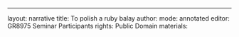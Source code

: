 ---
layout: narrative
title: To polish a ruby balay
author:
mode: annotated
editor: GR8975 Seminar Participants
rights: Public Domain
materials: 